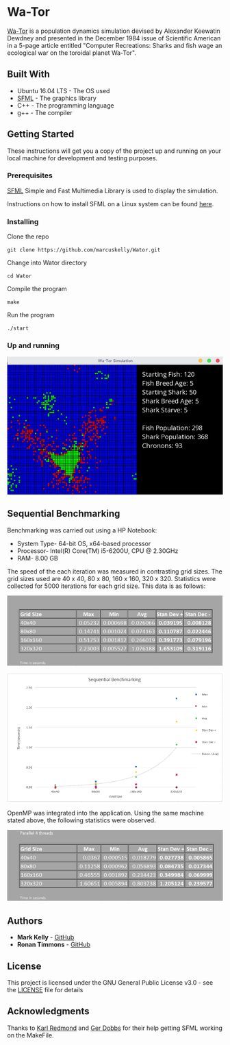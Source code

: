 # Wa-Tor

[Wa-Tor](https://en.wikipedia.org/wiki/Wa-Tor) is a population dynamics simulation devised by Alexander Keewatin Dewdney and presented in the December 1984 issue of Scientific American in a 5-page article entitled "Computer Recreations: Sharks and fish wage an ecological war on the toroidal planet Wa-Tor".

## Built With

* Ubuntu 16.04 LTS - The OS used
* [SFML](https://www.sfml-dev.org) - The graphics library
* C++ - The programming language
* g++ - The compiler

## Getting Started

These instructions will get you a copy of the project up and running on your local machine for development and testing purposes.

### Prerequisites

[SFML](https://www.sfml-dev.org) Simple and Fast Multimedia Library is used to display the simulation.

Instructions on how to install SFML on a Linux system can be found [here](https://www.sfml-dev.org/tutorials/2.4/start-linux.php).

### Installing

Clone the repo

```
git clone https://github.com/marcuskelly/Wator.git
```

Change into Wator directory

```
cd Wator
```

Compile the program

```
make
```

Run the program

```
./start
```

### Up and running

![Alt text](preview.png?raw=true "Title")

## Sequential Benchmarking
Benchmarking was carried out using a HP Notebook:

* System Type- 64-bit OS, x64-based processor
* Processor- Intel(R) Core(TM) i5-6200U, CPU @ 2.30GHz
* RAM- 8.00 GB
         
The speed of the each iteration was measured in contrasting grid sizes. The grid sizes used are 40 x 40, 80 x 80, 160 x 160, 320 x 320. Statistics were collected for 5000 iterations for each grid size. This data is as follows:

![Alt text](sequentialBMTable.png?raw=true "Title")

![Alt text](sequentialBMChart.png?raw=true "Title")

OpenMP was integrated into the application. Using the same machine stated above, the following statistics were observed.

![Alt text](4Threads.png?raw=true "Title")


## Authors

* **Mark Kelly** - [GitHub](https://github.com/marcuskelly)
* **Ronan Timmons** - [GitHub](https://github.com/RonanTimmons)

## License

This project is licensed under the GNU General Public License v3.0 - see the [LICENSE](LICENSE) file for details

## Acknowledgments

Thanks to [Karl Redmond](https://github.com/karlosredmond) and [Ger Dobbs](https://github.com/gerdobbs) for their help getting SFML working on the MakeFile.
